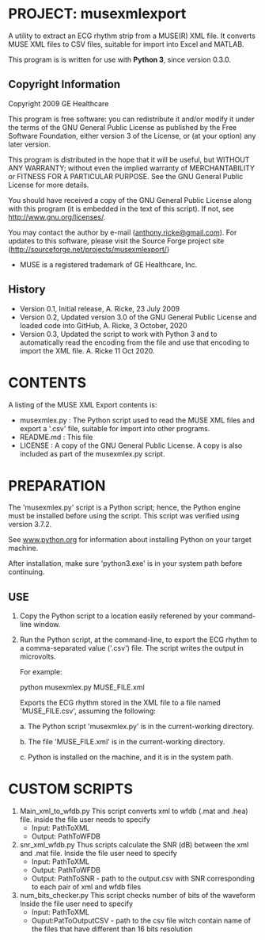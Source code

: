 # PROJECT: musexmlexport
A utility to extract an ECG rhythm strip from a MUSE(R) XML file. It converts MUSE XML files to CSV files, suitable for import into Excel and MATLAB.

This program is is written for use with **Python 3**, since version 0.3.0.

## Copyright Information
Copyright 2009 GE Healthcare

This program is free software: you can redistribute it and/or modify
it under the terms of the GNU General Public License as published by
the Free Software Foundation, either version 3 of the License, or
(at your option) any later version.

This program is distributed in the hope that it will be useful,
but WITHOUT ANY WARRANTY; without even the implied warranty of
MERCHANTABILITY or FITNESS FOR A PARTICULAR PURPOSE.  See the
GNU General Public License for more details.

You should have received a copy of the GNU General Public License
along with this program (it is embedded in the text of this script).
If not, see <http://www.gnu.org/licenses/>.

You may contact the author by e-mail (anthony.ricke@gmail.com). For updates to this software, please visit the
Source Forge project site (http://sourceforge.net/projects/musexmlexport/)

- MUSE is a registered trademark of GE Healthcare, Inc.

## History

- Version 0.1, Initial release, A. Ricke, 23 July 2009
- Version 0.2, Updated version 3.0 of the GNU General Public License and loaded code into GitHub, A. Ricke, 3 October, 2020
- Version 0.3, Updated the script to work with Python 3 and to automatically read the encoding from the file and use that encoding to import the XML file. A. Ricke 11 Oct 2020.

# CONTENTS
A listing of the MUSE XML Export contents is:

 - musexmlex.py : The Python script used to read the MUSE XML files and export a '.csv' file, suitable for import into other programs.
 - README.md : This file
 - LICENSE : A copy of the GNU General Public License. A copy is also included as part of the musexmlex.py script.

# PREPARATION

The 'musexmlex.py' script is a Python script; hence, the Python engine must be
installed before using the script. This script was verified using version 3.7.2.

See www.python.org for information about installing Python on your target 
machine.

After installation, make sure 'python3.exe' is in your system path before 
continuing.

## USE

1. Copy the  Python script to a location easily referened by your command-line 
   window.
2. Run the Python script, at the command-line, to export the ECG rhythm to a
   comma-separated value ('.csv') file. The script writes the output in 
   microvolts.
   
   For example:
   
   python musexmlex.py MUSE_FILE.xml
   
   Exports the ECG rhythm stored in the XML file to a file named 
   'MUSE_FILE.csv', assuming the following:
   
   a. The Python script 'musexmlex.py' is in the current-working directory.

   b. The file 'MUSE_FILE.xml' is in the current-working directory.

   c. Python is installed on the machine, and it is in the system path.
   
   
   
# CUSTOM SCRIPTS

1. Main_xml_to_wfdb.py
    This script converts xml to wfdb (.mat and .hea) file. 
    inside the file user needs to specify
    - Input: PathToXML
    - Output: PathToWFDB
2. snr_xml_wfdb.py
    Thus scripts calculate the SNR (dB) between the xml and .mat file.
    Inside the file user need to specify
    - Input: PathToXML
    - Output: PathToWFDB
    - Output: PathToSNR - path to the output.csv with SNR corresponding to each pair of xml and wfdb files
3. num_bits_checker.py
    This script checks number of bits of the waveform
    Inside the file user need to specify
    - Input: PathToXML
    - Ouput:PatToOutputCSV - path to the csv file witch contain name of the files that have different than 16 bits resolution
